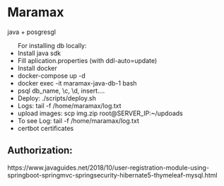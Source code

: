 <h1>Maramax</h1>
 java + posgresgl

<ul>
    For installing db locally:
    <li>Install java sdk</li>
    <li>Fill aplication.properties (with ddl-auto=update)</li>
    <li>Install docker</li>
    <li>docker-compose up -d</li>
    <li>docker exec -it maramax-java-db-1 bash</li>
    <li>psql db_name, \c, \d, insert....</li>
    <li>Deploy: ./scripts/deploy.sh</li>
    <li>Logs: tail -f /home/maramax/log.txt</li>
    <li>upload images: scp img.zip root@SERVER_IP:~/updoads</li>
    <li>To see Log: tail -f /home/maramax/log.txt</li>
    <li>certbot certificates</li>
</ul>

<h2>Authorization:</h2>
https://www.javaguides.net/2018/10/user-registration-module-using-springboot-springmvc-springsecurity-hibernate5-thymeleaf-mysql.html